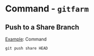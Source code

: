 # Command - `gitfarm`

## Push to a Share Branch

<u>Example</u>: Command

```shell
git push share HEAD
```
